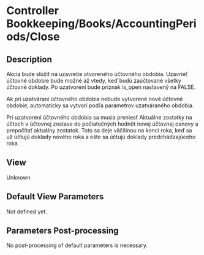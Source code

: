 # Controller Bookkeeping/Books/AccountingPeriods/Close

## Description

Akcia bude slúžiť na uzavretie otvoreného účtovného obdobia. Uzavrieť účtovné obdobie bude možné až vtedy, keď budú zaúčtované všetky účtovné doklady. Po uzatvorení bude príznak is_open nastavený na FALSE.

Ak pri uzatváraní účtovného obdobia nebude vytvorené nové účtovné obdobie, automaticky sa vytvorí podľa parametrov uzatváraného obdobia.

Pri uzatvorení účtovného obdobia sa musia preniesť  Aktuálne zostatky na účtoch v účtovnej zostave do počiatočných hodnôt novej účtovnej osnovy a prepočítať aktuálny zostatok. Toto sa deje väčšinou na konci roka, keď sa už účtujú doklady nového roka a ešte sa účtujú doklady predchádzajúceho roka.

## View

Unknown

## Default View Parameters

Not defined yet.

## Parameters Post-processing

No post-processing of default parameters is necessary.